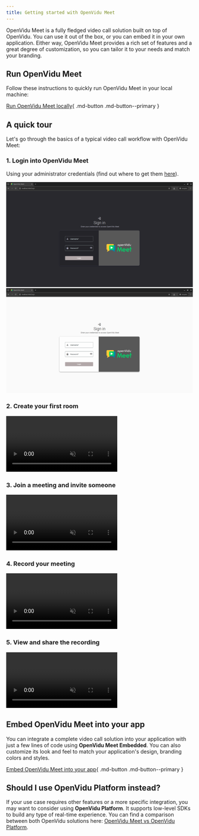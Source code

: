 ```yaml
---
title: Getting started with OpenVidu Meet
---
```


OpenVidu Meet is a fully fledged video call solution built on top of OpenVidu. You can use it out of the box, or you can embed it in your own application.
Either way, OpenVidu Meet provides a rich set of features and a great degree of customization, so you can tailor it to your needs and match your branding.

## Run OpenVidu Meet

Follow these instructions to quickly run OpenVidu Meet in your local machine:

[Run OpenVidu Meet locally](../deployment/local.md){ .md-button .md-button--primary }

## A quick tour

Let's go through the basics of a typical video call workflow with OpenVidu Meet:

### 1. Login into OpenVidu Meet

Using your administrator credentials (find out where to get them [here](../features/users-and-permissions.md#openvidu-meet-authentication)).

<a class="glightbox" href="../../../assets/images/meet/users-and-permissions/login-dark.png" data-type="image" data-desc-position="bottom" data-gallery="gallery1"><img src="../../../assets/images/meet/users-and-permissions/login-dark.png#only-dark" loading="lazy" class="round-corners"/></a>
<a class="glightbox" href="../../../assets/images/meet/users-and-permissions/login-light.png" data-type="image" data-desc-position="bottom" data-gallery="gallery1"><img src="../../../assets/images/meet/users-and-permissions/login-light.png#only-light" loading="lazy" class="round-corners"/></a>

### 2. Create your first room

<a class="glightbox" href="../../../assets/videos/meet/create-room.mp4" data-type="video" data-desc-position="bottom" data-gallery="gallery1"><video class="round-corners" src="../../../assets/videos/meet/create-room.mp4" defer muted playsinline autoplay loop async></video></a>

### 3. Join a meeting and invite someone

<a class="glightbox" href="../../../assets/videos/meet/start-meeting.mp4" data-type="video" data-desc-position="bottom" data-gallery="gallery1"><video class="round-corners" src="../../../assets/videos/meet/start-meeting.mp4" defer muted playsinline autoplay loop async></video></a>

### 4. Record your meeting

<a class="glightbox" href="../../../assets/videos/meet/start-recording-2.mp4" data-type="video" data-desc-position="bottom" data-gallery="gallery1"><video class="round-corners" src="../../../assets/videos/meet/start-recording-2.mp4" defer muted playsinline autoplay loop async></video></a>

### 5. View and share the recording

<a class="glightbox" href="../../../assets/videos/meet/view-recording.mp4" data-type="video" data-desc-position="bottom" data-gallery="gallery1"><video class="round-corners" src="../../../assets/videos/meet/view-recording.mp4" defer muted playsinline autoplay loop async></video></a>

## Embed OpenVidu Meet into your app

You can integrate a complete video call solution into your application with just a few lines of code using <span class="no-break">**OpenVidu Meet Embedded**</span>. You can also customize its look and feel to match your application's design, branding colors and styles.

[Embed OpenVidu Meet into your app](../embedded/intro.md){ .md-button .md-button--primary }

## Should I use OpenVidu Platform instead?

If your use case requires other features or a more specific integration, you may want to consider using **OpenVidu Platform**. It supports low-level SDKs to build any type of real-time experience. You can find a comparison between both OpenVidu solutions here: [OpenVidu Meet vs OpenVidu Platform](../../openvidu-meet-vs-openvidu-platform.md).